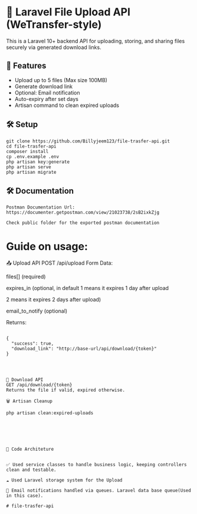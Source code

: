 # 📁 Laravel File Upload API (WeTransfer-style)

This is a Laravel 10+ backend API for uploading, storing, and sharing files securely via generated download links. 

## 🚀 Features
- Upload up to 5 files (Max size 100MB)
- Generate download link
- Optional: Email notification
- Auto-expiry after set days
- Artisan command to clean expired uploads

## 🛠 Setup

```
git clone https://github.com/Billyjeem123/file-trasfer-api.git
cd file-trasfer-api
composer install
cp .env.example .env
php artisan key:generate
php artisan serve
php artisan migrate

````

## 🛠 Documentation
`````
Postman Documentation Url: https://documenter.getpostman.com/view/21023738/2sB2ixkZjg

Check public folder for the exported postman documentation
``````

# Guide on usage: 

📤 Upload API
POST /api/upload
Form Data:

files[] (required)

expires_in (optional, in default 1 means it expires 1 day after upload

2 means it expires 2 days after upload)

email_to_notify (optional)

Returns:

````

{
  "success": true,
  "download_link": "http://base-url/api/download/{token}"
}
````


`````



🔽 Download API
GET /api/download/{token}
Returns the file if valid, expired otherwise.

🗑 Artisan Cleanup

php artisan clean:expired-uploads




``````

````


📘 Code Architeture


✅ Used service classes to handle business logic, keeping controllers clean and testable.

☁️ Used Laravel storage system for the Upload

📨 Email notifications handled via queues. Laravel data base queue(Used in this case).

# file-trasfer-api
